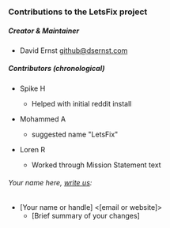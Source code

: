 ### Contributions to the LetsFix project

##### Creator & Maintainer

* David Ernst <github@dsernst.com>


##### Contributors (chronological)

* Spike H
  * Helped with initial reddit install

* Mohammed A
  * suggested name "LetsFix"

* Loren R
  * Worked through Mission Statement text

###### Your name here, [write us](mailto:add-to-contibutor-list@mtm.gs):

* [Your name or handle] <[email or website]>
  * [Brief summary of your changes]
